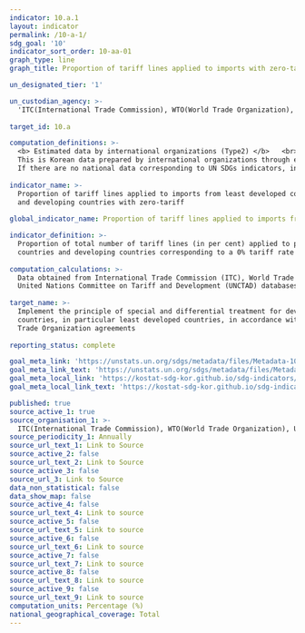 ```yaml
---
indicator: 10.a.1
layout: indicator
permalink: /10-a-1/
sdg_goal: '10'
indicator_sort_order: 10-aa-01
graph_type: line
graph_title: Proportion of tariff lines applied to imports with zero-tariff

un_designated_tier: '1'

un_custodian_agency: >-
  'ITC(International Trade Commission), WTO(World Trade Organization), UNCTAD(Union Nations Conference on Trade and Development)'
  
target_id: 10.a

computation_definitions: >-
  <b> Estimated data by international organizations (Type2) </b>   <br>
  This is Korean data prepared by international organizations through estimation and modeling. <br>
  If there are no national data corresponding to UN SDGs indicators, international data are available for monitoring.
  
indicator_name: >-
  Proportion of tariff lines applied to imports from least developed countries
  and developing countries with zero-tariff
  
global_indicator_name: Proportion of tariff lines applied to imports from least developed countries and developing countries with zero-tariff

indicator_definition: >-
  Proportion of total number of tariff lines (in per cent) applied to products imported from least developed 
  countries and developing countries corresponding to a 0% tariff rate 
  
computation_calculations: >-
  Data obtained from International Trade Commission (ITC), World Trade Organization (WTO), 
  United Nations Committee on Tariff and Development (UNCTAD) databases  
  
target_name: >-
  Implement the principle of special and differential treatment for developing
  countries, in particular least developed countries, in accordance with World
  Trade Organization agreements
  
reporting_status: complete

goal_meta_link: 'https://unstats.un.org/sdgs/metadata/files/Metadata-10-0a-01.pdf'
goal_meta_link_text: 'https://unstats.un.org/sdgs/metadata/files/Metadata-10-0a-01.pdf'
goal_meta_local_link: 'https://kostat-sdg-kor.github.io/sdg-indicators/public/data/Metadata-10-0a-01_ENG.pdf'
goal_meta_local_link_text: 'https://kostat-sdg-kor.github.io/sdg-indicators/public/data/Metadata-10-0a-01_ENG.pdf'

published: true
source_active_1: true
source_organisation_1: >- 
  ITC(International Trade Commission), WTO(World Trade Organization), UNCTAD(Union Nations Conference on Trade and Development)
source_periodicity_1: Annually 
source_url_text_1: Link to Source
source_active_2: false
source_url_text_2: Link to Source
source_active_3: false
source_url_3: Link to Source
data_non_statistical: false
data_show_map: false
source_active_4: false
source_url_text_4: Link to source
source_active_5: false
source_url_text_5: Link to source
source_active_6: false
source_url_text_6: Link to source
source_active_7: false
source_url_text_7: Link to source
source_active_8: false
source_url_text_8: Link to source
source_active_9: false
source_url_text_9: Link to source
computation_units: Percentage (%)
national_geographical_coverage: Total
---
```

